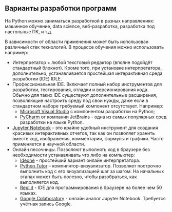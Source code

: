 ## Варианты разработки программ

На Python можно заниматься разработкой в разных направлениях: машинное обучение, data science, веб-разработка, разработка под настольные ПК, и т.д.

В зависимости от области применения может быть использован различный стек технологий. В процессе обучения можно использовать например:

 - Интерпретатор + любой текстовый редактор (вполне подойдёт стандартный блокнот). Кроме того, при установке интерпретатора, дополнительно, устанавливается простейшая интерактивная среда разработки (IDE) IDLE.
 - Профессиональная IDE. Включает полный набор инструментов для разработки, тестирования, отладки и версионирования кода. Обычно для таких IDE существуют дополнительные расширения, позволяющие настроить среду под свои нужды, даже если в стандартном наборе требуемый компонент отсутствует. Например:
    - [Microsoft Visual Studio](https://visualstudio.microsoft.com/ru/vs/) с компонентом разработки на Python;
    - [PyCharm](https://www.jetbrains.com/pycharm/) от компании JetBrains - одна из самых популярных сред разработки на языке Python.
 - [Jupyter Notebook](https://jupyter.org/) - это крайне удобный инструмент для создания красивых интерактивных отчетов, так как он позволяет хранить вместе код, изображения, комментарии, формулы и графики. Часто применяется в научной области.
 - Онлайн песочницы. Позволяют выполнять код в браузере без необходимости устанавливать что либо на компьютер:
   - [Ideone](https://ideone.com/) - простейший вариант онлайн интерпретатора.
   - [Python Tutor](http://www.pythontutor.com/) – компилятор-визуализатор. Позволяет построчно выполнить код с его визуализацией шаг за шагом. На начальных этапах может быть полезно, чтобы разобраться, как выполняется код.
   - [Repl.it](https://repl.it/) - IDE для программирования в браузере на более чем 50 языках.
   - [Google Colaboratory](https://colab.research.google.com/notebooks/intro.ipynb) - онлайн аналог Jupyter Notebook. Требуется учётная запись Google.
